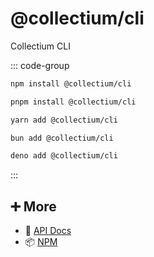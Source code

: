 # @collectium/cli

Collectium CLI

::: code-group

```bash [npm]
npm install @collectium/cli
```

```bash [pnpm]
pnpm install @collectium/cli
```

```bash [yarn]
yarn add @collectium/cli
```

```bash [bun]
bun add @collectium/cli
```

```bash [deno]
deno add @collectium/cli
```

:::

## ➕ More

- 📖 [API Docs](api.md)
- 📦 [NPM](https://www.npmjs.com/package/@collectium/cli)
